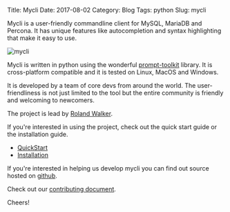 Title: Mycli
Date: 2017-08-02
Category: Blog
Tags: python
Slug: mycli

Mycli is a user-friendly commandline client for MySQL, MariaDB and Percona. It
has unique features like autocompletion and syntax highlighting that make it
easy to use. 

<img src='/images/main.gif' align=center alt='mycli'/>

Mycli is written in python using the wonderful [prompt-toolkit](https://github.com/jonathanslenders/python-prompt-toolkit) library. It is
cross-platform compatible and it is tested on Linux, MacOS and Windows.

It is developed by a team of core devs from around the world. The
user-friendliness is not just limited to the tool but the entire community is
friendly and welcoming to newcomers. 

The project is lead by [Roland Walker](https://github.com/rolandwalker). 


If you're interested in using the project, check out the quick start guide or the installation guide. 

* [QuickStart](https://www.mycli.net)
* [Installation](https://www.mycli.net/install)

If you're interested in helping us develop mycli you can find out source hosted
on [github](https://github.com/dbcli/mycli/). 

Check out our [contributing
document](https://github.com/dbcli/mycli/blob/master/CONTRIBUTING.md). 

Cheers!
